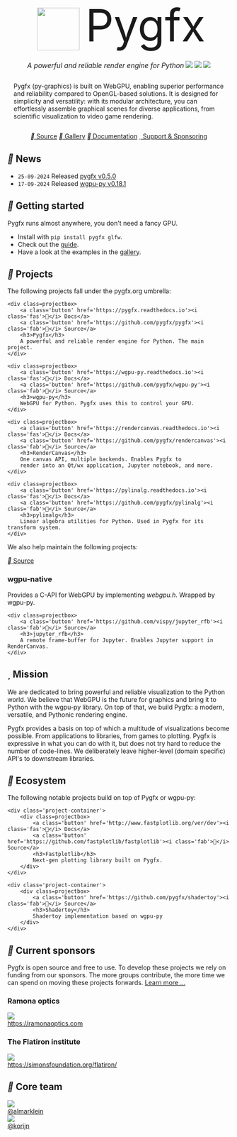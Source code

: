 <center>
<img src='pygfx1024.png' width='96px' height='96px' />
<span style='font-size:100px; position: relative; top: -20px; left: 10px;'>Pygfx</span><br>
<i style='font-size:110%;'>A powerful and reliable render engine for Python</i>


<img src='https://img.shields.io/badge/uses-webgpu-blue?style=flat'/>
<img src='https://img.shields.io/github/v/release/pygfx/pygfx?style=flat&label=version'/>
<img src='https://img.shields.io/github/stars/pygfx/pygfx?style=flat'/>

<p style='text-align:left; max-width:600px; margin: 2em 1em;'>
Pygfx (py-graphics) is built on WebGPU, enabling superior performance and reliability compared to OpenGL-based solutions. It is designed for simplicity and versatility: with its modular architecture, you can effortlessly assemble graphical scenes for diverse applications, from scientific visualization to video game rendering.
</p>


<a class='button' href='https://github.com/pygfx/pygfx'><i class='fab'></i> Source</a>
<a class='button' href='https://pygfx.readthedocs.io/stable/_gallery/index.html'><i class='fas'></i> Gallery</a>
<a class='button' href='https://pygfx.readthedocs.io'><i class='fas'></i> Documentation</a>
<a class='button yellow' href='sponsor.html'><i class='fas'></i> Support & Sponsoring</a>

</center>


## <i class='fas'></i> News

* `25-09-2024`  Released [pygfx v0.5.0](https://github.com/pygfx/pygfx/releases/tag/v0.5.0)
* `17-09-2024`  Released [wgpu-py v0.18.1](https://github.com/pygfx/wgpu-py/releases/tag/v0.18.1)


## <i class='fas'></i> Getting started

Pygfx runs almost anywhere, you don't need a fancy GPU.

* Install with ``pip install pygfx glfw``.
* Check out the [guide](https://docs.pygfx.org/stable/guide.html).
* Have a look at the examples in the [gallery](https://pygfx.readthedocs.io/stable/_gallery/index.html).


## <i class='fas'></i> Projects

The following projects fall under the pygfx.org umbrella:

<div class='project-container'>

    <div class=projectbox>
        <a class='button' href='https://pygfx.readthedocs.io'><i class='fas'></i> Docs</a>
        <a class='button' href='https://github.com/pygfx/pygfx'><i class='fab'></i> Source</a>
        <h3>Pygfx</h3>
        A powerful and reliable render engine for Python. The main project.
    </div>

    <div class=projectbox>
        <a class='button' href='https://wgpu-py.readthedocs.io'><i class='fas'></i> Docs</a>
        <a class='button' href='https://github.com/pygfx/wgpu-py'><i class='fab'></i> Source</a>
        <h3>wgpu-py</h3>
        WebGPU for Python. Pygfx uses this to control your GPU.
    </div>

    <div class=projectbox>
        <a class='button' href='https://rendercanvas.readthedocs.io'><i class='fas'></i> Docs</a>
        <a class='button' href='https://github.com/pygfx/rendercanvas'><i class='fab'></i> Source</a>
        <h3>RenderCanvas</h3>
        One canvas API, multiple backends. Enables Pygfx to
        render into an Qt/wx application, Jupyter notebook, and more.
    </div>

    <div class=projectbox>
        <a class='button' href='https://pylinalg.readthedocs.io'><i class='fas'></i> Docs</a>
        <a class='button' href='https://github.com/pygfx/pylinalg'><i class='fab'></i> Source</a>
        <h3>pylinalg</h3>
        Linear algebra utilities for Python. Used in Pygfx for its transform system.
    </div>
</div>

We also help maintain the following projects:

<div class='project-container'>
    <div class=projectbox>
        <a class='button' href='https://github.com/gfx-rs/wgpu-native'><i class='fab'></i> Source</a>
        <h3>wgpu-native</h3>
        Provides a C-API for WebGPU by implementing <i>webgpu.h</i>. Wrapped by wgpu-py.
    </div>

    <div class=projectbox>
        <a class='button' href='https://github.com/vispy/jupyter_rfb'><i class='fab'></i> Source</a>
        <h3>jupyter_rfb</h3>
        A remote frame-buffer for Jupyter. Enables Jupyter support in RenderCanvas.
    </div>
</div>


## <i class='fas'></i> Mission

We are dedicated to bring powerful and reliable visualization to the Python world.
We believe that WebGPU is the future for graphics and bring it to Python with the wgpu-py library. On top of that, we build Pygfx: a modern, versatile, and Pythonic rendering engine.

Pygfx provides a basis on top of which a multitude of visualizations become possible. From applications to libraries, from games to plotting.
Pygfx is expressive in what you can do with it, but does not try hard to reduce the number of code-lines. We deliberately leave higher-level (domain specific) API's to downstream libraries.


## <i class='fas'></i> Ecosystem

The following notable projects build on top of Pygfx or wgpu-py:

<div class='project-container'>

    <div class='project-container'>
        <div class=projectbox>
            <a class='button' href='http://www.fastplotlib.org/ver/dev'><i class='fas'></i> Docs</a>
            <a class='button' href='https://github.com/fastplotlib/fastplotlib'><i class='fab'></i> Source</a>
            <h3>Fastplotlib</h3>
            Next-gen plotting library built on Pygfx.
        </div>
    </div>

    <div class='project-container'>
        <div class=projectbox>
            <a class='button' href='https://github.com/pygfx/shadertoy'><i class='fab'></i> Source</a>
            <h3>Shadertoy</h3>
            Shadertoy implementation based on wgpu-py
        </div>
    </div>

</div>


<a name='sponsors' />

## <i class='fas'></i> Current sponsors

Pygfx is open source and free to use. To develop these projects we rely on funding from our sponsors. The more groups contribute, the more time we can spend on moving these projects forwards. [Learn more ...](sponsor.html)

<div class=sponsorbox>
    <h3>Ramona optics</h3>
    <img src='https://www.ramonaoptics.com/icons/icon-256x256.png' /><br>
    <a href='https://www.ramonaoptics.com/'>https://ramonaoptics.com</a>
</div>

<div class=sponsorbox>
    <h3>The Flatiron institute</h3>
    <img src='https://sf-web-assets-prod.s3.amazonaws.com/wp-content/uploads/2023/09/18102348/Simons-Foundation-Logo_blue.png' /><br>
    <a href='https://www.simonsfoundation.org/flatiron/'>https://simonsfoundation.org/flatiron/</a>
</div>



## <i class='fas'></i> Core team

<div class=profilebox>
    <img class='profile' src='https://github.com/almarklein.png' /><br>
    <a href='https://github.com/almarklein'>@almarklein</a>
</div>

<div class=profilebox>
    <img class='profile' src='https://github.com/korijn.png' /><br>
    <a href='https://github.com/korijn'>@korijn</a>
</div>

